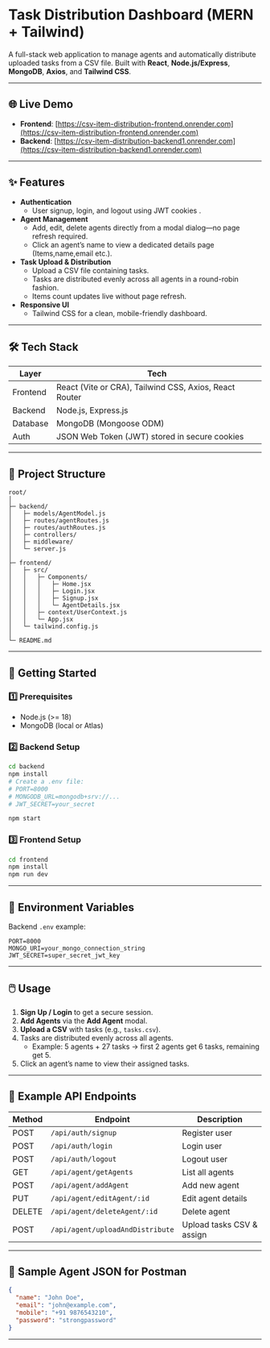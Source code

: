 # Task Distribution Dashboard (MERN + Tailwind)

A full-stack web application to manage agents and automatically distribute uploaded tasks
from a CSV file. Built with **React**, **Node.js/Express**, **MongoDB**, **Axios**, and **Tailwind CSS**.

---

## 🌐 Live Demo

- **Frontend**: [https://csv-item-distribution-frontend.onrender.com](https://csv-item-distribution-frontend.onrender.com)  
- **Backend**: [https://csv-item-distribution-backend1.onrender.com](https://csv-item-distribution-backend1.onrender.com)

---

## ✨ Features

- **Authentication**  
  - User signup, login, and logout using JWT cookies .
- **Agent Management**  
  - Add, edit, delete agents directly from a modal dialog—no page refresh required.
  - Click an agent’s name to view a dedicated details page (Items,name,email etc.).
- **Task Upload & Distribution**  
  - Upload a CSV file containing tasks.  
  - Tasks are distributed evenly across all agents in a round-robin fashion.
  - Items count updates live without page refresh.
- **Responsive UI**  
  - Tailwind CSS for a clean, mobile-friendly dashboard.

---

## 🛠️ Tech Stack

| Layer        | Tech                                   |
|--------------|----------------------------------------|
| Frontend     | React (Vite or CRA), Tailwind CSS, Axios, React Router |
| Backend      | Node.js, Express.js                    |
| Database     | MongoDB (Mongoose ODM)                 |
| Auth         | JSON Web Token (JWT) stored in secure cookies |

---

## 📂 Project Structure

```
root/
│
├─ backend/
│   ├─ models/AgentModel.js
│   ├─ routes/agentRoutes.js
│   ├─ routes/authRoutes.js
│   ├─ controllers/
│   ├─ middleware/
│   └─ server.js
│
├─ frontend/
│   ├─ src/
│   │   ├─ Components/
│   │   │   ├─ Home.jsx
│   │   │   ├─ Login.jsx
│   │   │   ├─ Signup.jsx
│   │   │   └─ AgentDetails.jsx
│   │   ├─ context/UserContext.js
│   │   └─ App.jsx
│   └─ tailwind.config.js
│
└─ README.md
```

---

## 🚀 Getting Started

### 1️⃣ Prerequisites
- Node.js (>= 18)
- MongoDB (local or Atlas)

### 2️⃣ Backend Setup
```bash
cd backend
npm install
# Create a .env file:
# PORT=8000
# MONGODB_URL=mongodb+srv://...
# JWT_SECRET=your_secret

npm start
```

### 3️⃣ Frontend Setup
```bash
cd frontend
npm install
npm run dev   
```

---

## 🔑 Environment Variables

Backend `.env` example:

```
PORT=8000
MONGO_URI=your_mongo_connection_string
JWT_SECRET=super_secret_jwt_key

```

---

## 🖱️ Usage

1. **Sign Up / Login** to get a secure session.
2. **Add Agents** via the **Add Agent** modal.
3. **Upload a CSV** with tasks (e.g., `tasks.csv`).
4. Tasks are distributed evenly across all agents.  
   - Example: 5 agents + 27 tasks → first 2 agents get 6 tasks, remaining get 5.
5. Click an agent’s name to view their assigned tasks.

---

## 🧪 Example API Endpoints

| Method | Endpoint                         | Description                |
|------- |-----------------------------------|----------------------------|
| POST   | `/api/auth/signup`                | Register user             |
| POST   | `/api/auth/login`                 | Login user                |
| POST   | `/api/auth/logout`                | Logout user               |
| GET    | `/api/agent/getAgents`            | List all agents           |
| POST   | `/api/agent/addAgent`             | Add new agent             |
| PUT    | `/api/agent/editAgent/:id`        | Edit agent details        |
| DELETE | `/api/agent/deleteAgent/:id`      | Delete agent              |
| POST   | `/api/agent/uploadAndDistribute`  | Upload tasks CSV & assign |

---

## 📝 Sample Agent JSON for Postman

```json
{
  "name": "John Doe",
  "email": "john@example.com",
  "mobile": "+91 9876543210",
  "password": "strongpassword"
}
```

---
